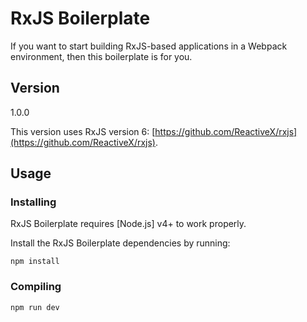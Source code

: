 # RxJS Boilerplate

If you want to start building RxJS-based applications in a Webpack 
environment, then this boilerplate is for you.

## Version
1.0.0

This version uses RxJS version 6: [https://github.com/ReactiveX/rxjs](https://github.com/ReactiveX/rxjs).

## Usage

### Installing

RxJS Boilerplate requires [Node.js] v4+ to work properly.

Install the RxJS Boilerplate dependencies by running:

```
npm install
```

### Compiling

```
npm run dev
```


